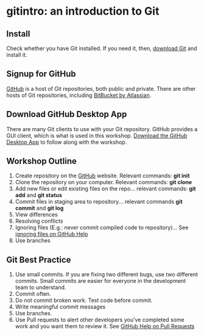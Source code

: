 # gitintro: an introduction to Git

## Install
Check whether you have Git installed. If you need it, then, [download Git](https://git-scm.com/downloads) and install it.

## Signup for GitHub
[GitHub](http://github.com) is a host of Git repositories, both public and private. There are other hosts of Git repositories, including [BitBucket by Atlassian](https://www.atlassian.com/software/bitbucket).

## Download GitHub Desktop App
There are many Git clients to use with your Git repository. GitHub provides a GUI client, which is what is used in this workshop. [Download the GitHub Desktop App](https://desktop.github.com) to follow along with the workshop.

## Workshop Outline
1. Create repository on the [GitHub](http://github.com) website. Relevant commands: **git init**
2. Clone the repository on your computer. Relevant commands: **git clone**
3. Add new files or edit existing files on the repo... relevant commands: **git add** and **git status**
4. Commit files in staging area to repository... relevant commands **git commit** and **git log**
5. View differences
6. Resolving conflicts
7. Ignoring files (E.g.: never commit compiled code to repository)... See [ignoring files on GitHub Help](https://help.github.com/articles/ignoring-files/)
8. Use branches

## Git Best Practice
1. Use small commits. If you are fixing two different bugs, use two different commits. Small commits are easier for everyone in the development team to understand.
2. Commit often.
3. Do not commit broken work. Test code before commit.
4. Write meaningful commit messages
5. Use branches.
6. Use Pull requests to alert other developers you've completed some work and you want them to review it. See [GitHub Help on Pull Requests](https://help.github.com/articles/about-pull-requests/)
